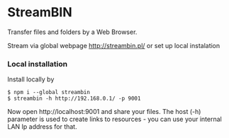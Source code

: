 # StreamBIN

Transfer files and folders by a Web Browser.

Stream via global webpage http://streambin.pl/ or set up local instalation


### Local installation

Install locally by 

```
$ npm i --global streambin
$ streambin -h http://192.168.0.1/ -p 9001
```

Now open http://localhost:9001 and share your files. The host (-h) parameter is used to create links to resources - you can use your internal LAN Ip address for that.